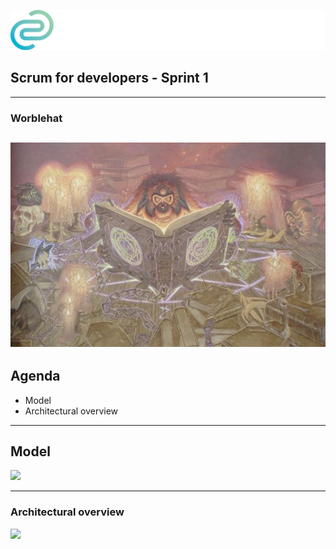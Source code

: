 <!-- .slide: data-background="img/background_title.jpg" data-state="intro" class="center" -->
![](img/cc_logo.png) <!-- .element: class="cc_logo" -->
## Scrum for developers - Sprint 1 <!-- .element: class="heading" -->
----
### Worblehat <!-- .element: class="heading" -->
![](img/worblehat.jpg)
---

## Agenda <!-- .slide: class="center" style="text-align: center"-->
* Model
* Architectural overview

---

## Model <!-- .slide: class="center" style="text-align: center"-->
![](img/worblehat-model.png)

---

### Architectural overview
![](img/worblehat-architecture.png)
